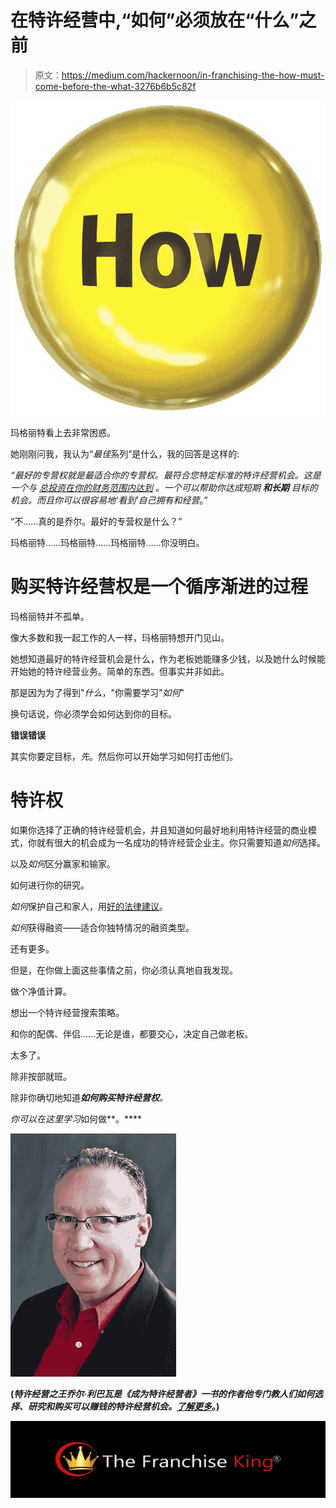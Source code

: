 # 在特许经营中,“如何”必须放在“什么”之前

> 原文：<https://medium.com/hackernoon/in-franchising-the-how-must-come-before-the-what-3276b6b5c82f>

![](img/c0d8d72b0979072e3328fca588f8ce5f.png)

玛格丽特看上去非常困惑。

她刚刚问我，我认为“*最佳*系列”是什么，我的回答是这样的:

*“最好的专营权就是最适合你的专营权。最符合您特定标准的特许经营机会。这是一个与* [*总投资在你的财务范围内达到*](https://www.thefranchiseking.com/how-much-money-needed-to-buy-franchise) *。一个可以帮助你达成短期* ***和长期*** *目标的机会。而且你可以很容易地‘看到’自己拥有和经营*。”

“不……真的是乔尔。最好的专营权是什么？”

玛格丽特……玛格丽特……玛格丽特……你没明白。

# 购买特许经营权是一个循序渐进的过程

玛格丽特并不孤单。

像大多数和我一起工作的人一样，玛格丽特想开门见山。

她想知道最好的特许经营机会是什么，作为老板她能赚多少钱，以及她什么时候能开始她的特许经营业务。简单的东西。但事实并非如此。

那是因为为了得到"*什么*，"你需要学习"*如何*"

换句话说，你必须学会如何达到你的目标。

**错误错误**

其实你要定目标，*先*。然后你可以开始学习如何打击他们。

# 特许权

如果你选择了正确的特许经营机会，并且知道如何最好地利用特许经营的商业模式，你就有很大的机会成为一名成功的特许经营企业主。你只需要知道*如何*选择。

以及*如何*区分赢家和输家。

如何进行你的研究。

*如何*保护自己和家人，用[好的法律建议](https://www.thefranchiseking.com/top-franchise-attorneys)。

*如何*获得融资——适合你独特情况的融资类型。

还有更多。

但是，在你做上面这些事情之前，你必须认真地自我发现。

做个净值计算。

想出一个特许经营搜索策略。

和你的配偶、伴侣……无论是谁，都要交心，决定自己做老板。

太多了。

除非按部就班。

除非你确切地知道***如何购买特许经营权**。*

*你可以在这里学习*如何做[](https://www.thefranchiseking.com/how-to-buy-a-franchise)**。****

****![](img/e3e40b4d72b81b84bd6edf97de68683f.png)****

****(*特许经营之王乔尔·利巴瓦是《成为特许经营者》一书的作者他专门教人们如何选择、研究和购买可以赚钱的特许经营机会。[了解更多](https://www.thefranchiseking.com/about-the-franchise-king)*。)****

****![](img/4745b4f10dc16b821da227e7dc11ea3d.png)****
